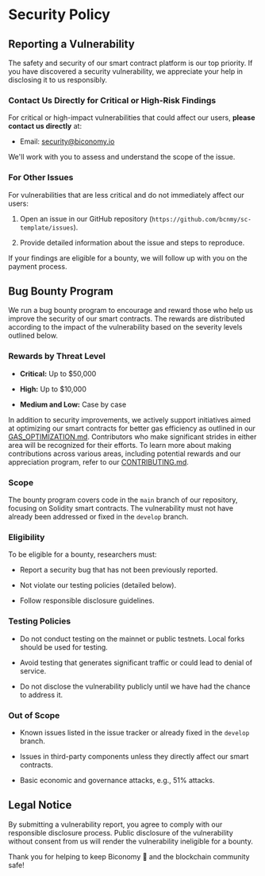 # Security Policy

## Reporting a Vulnerability

The safety and security of our smart contract platform is our top priority. If you have discovered a security vulnerability, we appreciate your help in disclosing it to us responsibly.

### Contact Us Directly for Critical or High-Risk Findings

For critical or high-impact vulnerabilities that could affect our users, **please contact us directly** at:

- Email: security@biconomy.io

We'll work with you to assess and understand the scope of the issue.

### For Other Issues

For vulnerabilities that are less critical and do not immediately affect our users:

1. Open an issue in our GitHub repository (`https://github.com/bcnmy/sc-template/issues`).

2. Provide detailed information about the issue and steps to reproduce.

If your findings are eligible for a bounty, we will follow up with you on the payment process.

## Bug Bounty Program

We run a bug bounty program to encourage and reward those who help us improve the security of our smart contracts. The rewards are distributed according to the impact of the vulnerability based on the severity levels outlined below.

### Rewards by Threat Level

- **Critical:** Up to $50,000

- **High:** Up to $10,000

- **Medium and Low:** Case by case

In addition to security improvements, we actively support initiatives aimed at optimizing our smart contracts for better gas efficiency as outlined in our [GAS_OPTIMIZATION.md](./GAS_OPTIMIZATION.md). Contributors who make significant strides in either area will be recognized for their efforts. To learn more about making contributions across various areas, including potential rewards and our appreciation program, refer to our [CONTRIBUTING.md](./CONTRIBUTING.md).

### Scope

The bounty program covers code in the `main` branch of our repository, focusing on Solidity smart contracts. The vulnerability must not have already been addressed or fixed in the `develop` branch.

### Eligibility

To be eligible for a bounty, researchers must:

- Report a security bug that has not been previously reported.

- Not violate our testing policies (detailed below).

- Follow responsible disclosure guidelines.

### Testing Policies

- Do not conduct testing on the mainnet or public testnets. Local forks should be used for testing.

- Avoid testing that generates significant traffic or could lead to denial of service.

- Do not disclose the vulnerability publicly until we have had the chance to address it.

### Out of Scope

- Known issues listed in the issue tracker or already fixed in the `develop` branch.

- Issues in third-party components unless they directly affect our smart contracts.

- Basic economic and governance attacks, e.g., 51% attacks.

## Legal Notice

By submitting a vulnerability report, you agree to comply with our responsible disclosure process. Public disclosure of the vulnerability without consent from us will render the vulnerability ineligible for a bounty.

Thank you for helping to keep Biconomy 🍊 and the blockchain community safe!
